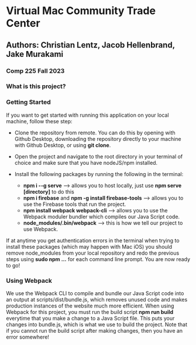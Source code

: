 # Virtual Mac Community Trade Center 
## Authors: Christian Lentz, Jacob Hellenbrand, Jake Murakami 
### Comp 225 Fall 2023

### What is this project? ###

### Getting Started ###
If you want to get started with running this application on your local machine, follow these step:

- Clone the repository from remote. You can do this by opening with Github Desktop, downloading the repository directly to your machine with Github Desktop, or using **git clone**.
- Open the project and navigate to the root directory in your terminal of choice and make sure that you have nodeJS/npm installed.
- Install the following packages by running the following in the terminal: 

  - **npm i --g serve** --> allows you to host locally, just use **npm serve [directory]** to do this 
  - **npm i firebase** and **npm -g install firebase-tools** --> allows you to use the Firebase tools that run the project.
  - **npm install webpack webpack-cli** --> allows you to use the Webpack moduler bundler which compiles our Java Script code.
  - **node_modules/.bin/webpack** --> this is how we tell our project to use Webpack.
 
If at anytime you get authentication errors in the terminal when trying to install these packages (which may happen with Mac iOS) you should remove node_modules from your local repository and redo the previous steps using **sudo npm ...** for each command line prompt. You are now ready to go! 

### Using Webpack ###

We use the Webpack CLI to compile and bundle our Java Script code into an output at scripts/dist/bundle.js, which removes unused code and makes production instances of the website much more efficient. When using Webpack for this project, you must run the build script **npm run build** everytime that you make a change to a Java Script file. This puts your changes into bundle.js, which is what we use to build the project. Note that if you cannot run the build script after making changes, then you have an error somewhere!  
